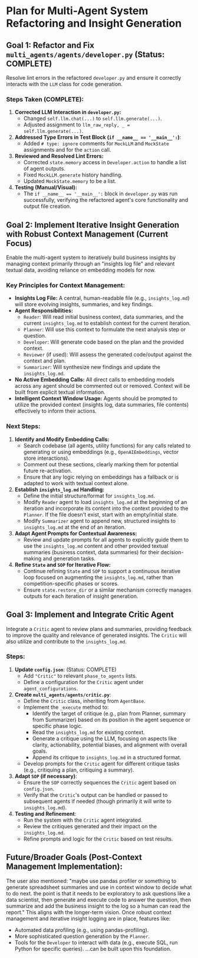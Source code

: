 # Plan for Multi-Agent System Refactoring and Insight Generation

## Goal 1: Refactor and Fix `multi_agents/agents/developer.py` (Status: COMPLETE)
Resolve lint errors in the refactored `developer.py` and ensure it correctly interacts with the `LLM` class for code generation.

### Steps Taken (COMPLETE):
1.  **Corrected LLM Interaction in `developer.py`:**
    *   Changed `self.llm.chat(...)` to `self.llm.generate(...)`.
    *   Adjusted assignment to `llm_raw_reply, _ = self.llm.generate(...)`.
2.  **Addressed Type Errors in Test Block (`if __name__ == '__main__':`)**:
    *   Added `# type: ignore` comments for `MockLLM` and `MockState` assignments and for the `action` call.
3.  **Reviewed and Resolved Lint Errors:**
    *   Corrected `state.memory` access in `Developer.action` to handle a list of agent outputs.
    *   Fixed `MockLLM.generate` history handling.
    *   Updated `MockState.memory` to be a list.
4.  **Testing (Manual/Visual):**
    *   The `if __name__ == '__main__':` block in `developer.py` was run successfully, verifying the refactored agent's core functionality and output file creation.

## Goal 2: Implement Iterative Insight Generation with Robust Context Management (Current Focus)
Enable the multi-agent system to iteratively build business insights by managing context primarily through an "insights log file" and relevant textual data, avoiding reliance on embedding models for now.

### Key Principles for Context Management:
*   **Insights Log File:** A central, human-readable file (e.g., `insights_log.md`) will store evolving insights, summaries, and key findings.
*   **Agent Responsibilities:**
    *   `Reader`: Will read initial business context, data summaries, and the current `insights_log.md` to establish context for the current iteration.
    *   `Planner`: Will use this context to formulate the next analysis step or question.
    *   `Developer`: Will generate code based on the plan and the provided context.
    *   `Reviewer` (if used): Will assess the generated code/output against the context and plan.
    *   `Summarizer`: Will synthesize new findings and update the `insights_log.md`.
*   **No Active Embedding Calls:** All direct calls to embedding models across any agent should be commented out or removed. Context will be built from explicit textual information.
*   **Intelligent Context Window Usage:** Agents should be prompted to utilize the provided context (insights log, data summaries, file contents) effectively to inform their actions.

### Next Steps:
1.  **Identify and Modify Embedding Calls:**
    *   Search codebase (all agents, utility functions) for any calls related to generating or using embeddings (e.g., `OpenAIEmbeddings`, vector store interactions).
    *   Comment out these sections, clearly marking them for potential future re-activation.
    *   Ensure that any logic relying on embeddings has a fallback or is adapted to work with textual context alone.
2.  **Establish `insights_log.md` Handling:**
    *   Define the initial structure/format for `insights_log.md`.
    *   Modify `Reader` agent to load `insights_log.md` at the beginning of an iteration and incorporate its content into the context provided to the `Planner`. If the file doesn't exist, start with an empty/initial state.
    *   Modify `Summarizer` agent to append new, structured insights to `insights_log.md` at the end of an iteration.
3.  **Adapt Agent Prompts for Contextual Awareness:**
    *   Review and update prompts for all agents to explicitly guide them to use the `insights_log.md` content and other provided textual summaries (business context, data summaries) for their decision-making and generation tasks.
4.  **Refine `State` and `SOP` for Iterative Flow:**
    *   Continue refining `State` and `SOP` to support a continuous iterative loop focused on augmenting the `insights_log.md`, rather than competition-specific phases or scores.
    *   Ensure `state.restore_dir` or a similar mechanism correctly manages outputs for each iteration of insight generation.

## Goal 3: Implement and Integrate Critic Agent
Integrate a `Critic` agent to review plans and summaries, providing feedback to improve the quality and relevance of generated insights. The `Critic` will also utilize and contribute to the `insights_log.md`.

### Steps:
1.  **Update `config.json`**: (Status: COMPLETE)
    *   Add `"Critic"` to relevant `phase_to_agents` lists.
    *   Define a configuration for the `Critic` agent under `agent_configurations`.
2.  **Create `multi_agents/agents/critic.py`**:
    *   Define the `Critic` class, inheriting from `AgentBase`.
    *   Implement the `_execute` method to:
        *   Identify the target of critique (e.g., plan from Planner, summary from Summarizer) based on its position in the agent sequence or specific phase logic.
        *   Read the `insights_log.md` for existing context.
        *   Generate a critique using the LLM, focusing on aspects like clarity, actionability, potential biases, and alignment with overall goals.
        *   Append its critique to `insights_log.md` in a structured format.
    *   Develop prompts for the `Critic` agent for different critique tasks (e.g., critiquing a plan, critiquing a summary).
3.  **Adapt `SOP` (if necessary)**:
    *   Ensure the `SOP` correctly sequences the `Critic` agent based on `config.json`.
    *   Verify that the `Critic`'s output can be handled or passed to subsequent agents if needed (though primarily it will write to `insights_log.md`).
4.  **Testing and Refinement**:
    *   Run the system with the `Critic` agent integrated.
    *   Review the critiques generated and their impact on the `insights_log.md`.
    *   Refine prompts and logic for the `Critic` based on test results.

## Future/Broader Goals (Post-Context Management Implementation):
The user also mentioned: "maybe use pandas profiler or something to generate spreadsheet summaries and use in context window to decide what to do next. the point is that it needs to be exploratory to ask questions like a data scientist, then generate and execute code to answer the question, then summarize and add the business insight to the log so a human can read the report."
This aligns with the longer-term vision. Once robust context management and iterative insight logging are in place, features like:
*   Automated data profiling (e.g., using pandas-profiling).
*   More sophisticated question generation by the `Planner`.
*   Tools for the `Developer` to interact with data (e.g., execute SQL, run Python for specific queries).
...can be built upon this foundation.

